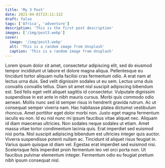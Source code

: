 ```yaml
---
title: 'My 3 Post'
date: 2021-04-01T23:11:13Z
draft: false
tags: ['Africa', 'adventure']
description: 'This is the first post description'
images: ['/img/post3.webp']
cover:
  image: '/img/post3.webp'
  alt: 'This is a random image from Unsplash'
  caption: 'This is a random image from Unsplash'
---
```


Lorem ipsum dolor sit amet, consectetur adipiscing elit, sed do eiusmod tempor
incididunt ut labore et dolore magna aliqua. Pellentesque eu tincidunt tortor
aliquam nulla facilisi cras fermentum odio. A erat nam at lectus urna duis. Sed
velit dignissim sodales ut eu sem. Lectus urna duis convallis convallis tellus.
Diam sit amet nisl suscipit adipiscing bibendum est. Sed felis eget velit
aliquet sagittis id consectetur. Vulputate dignissim suspendisse in est ante in
nibh mauris cursus. Morbi quis commodo odio aenean. Mollis nunc sed id semper
risus in hendrerit gravida rutrum. Ac ut consequat semper viverra nam. Hac
habitasse platea dictumst vestibulum rhoncus. Amet porttitor eget dolor morbi
non. Justo eget magna fermentum iaculis eu non. Id eu nisl nunc mi ipsum
faucibus vitae aliquet nec. Aliquam id diam maecenas ultricies. Non sodales
neque sodales ut etiam. Amet massa vitae tortor condimentum lacinia quis. Erat
imperdiet sed euismod nisi porta. Nisl suscipit adipiscing bibendum est
ultricies integer quis auctor. Viverra suspendisse potenti nullam ac. Tincidunt
id aliquet risus feugiat in. Varius quam quisque id diam vel. Egestas erat
imperdiet sed euismod nisi. Scelerisque felis imperdiet proin fermentum leo vel
orci porta non. Ut faucibus pulvinar elementum integer. Fermentum odio eu
feugiat pretium nibh ipsum consequat nisl.